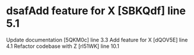 # dsafAdd feature for X [SBKQdf] line 5.1
Update documentation [5QKM0c] line 3.3
Add feature for X [dQOV5E] line 4.1
Refactor codebase with Z [rl51WK] line 10.1
